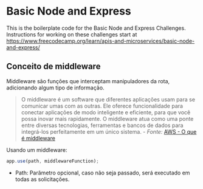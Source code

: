 # Basic Node and Express

This is the boilerplate code for the Basic Node and Express Challenges. Instructions for working on these challenges start at https://www.freecodecamp.org/learn/apis-and-microservices/basic-node-and-express/

## Conceito de middleware

Middleware são funções que interceptam manipuladores da rota, adicionando algum tipo de informação.

> O middleware é um software que diferentes aplicações usam para se comunicar umas com as outras. Ele oferece funcionalidade para conectar aplicações de modo inteligente e eficiente, para que você possa inovar mais rapidamente. O middleware atua como uma ponte entre diversas tecnologias, ferramentas e bancos de dados para integrá-los perfeitamente em um único sistema. - *Fonte:* [AWS - O que é middleware](https://aws.amazon.com/pt/what-is/middleware/)

Usando um middleware:

```js
app.use(path, middlewareFunction);
```

- Path: Parâmetro opcional, caso não seja passado, será executado em todas as solicitações. 